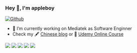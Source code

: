 ### Hey 👋, I'm appleboy

[![Github](https://img.shields.io/github/followers/appleboy?label=Follow&style=social)](https://github.com/appleboy)

- 🔭 I’m currently working on Mediatek as Software Enginner
- Check my 🖋 [Chinese blog](http://blog.wu-boy.com/) or 🌱 [Udemy Online Course](https://www.udemy.com/user/bo-yi-wu-2/)

![](https://github-profile-summary-cards.vercel.app/api/cards/profile-details?username=miladrn&theme=github)
![](https://github-profile-summary-cards.vercel.app/api/cards/repos-per-language?username=miladrn&theme=github)
![](https://github-profile-summary-cards.vercel.app/api/cards/most-commit-language?username=miladrn&theme=github)
![](https://github-profile-summary-cards.vercel.app/api/cards/stats?username=miladrn&theme=github)
![](https://github-profile-summary-cards.vercel.app/api/cards/productive-time?username=miladrn&theme=github)

<!--
**appleboy/appleboy** is a ✨ _special_ ✨ repository because its `README.md` (this file) appears on your GitHub profile.

Here are some ideas to get you started:

- 🔭 I’m currently working on ...
- 🌱 I’m currently learning ...
- 👯 I’m looking to collaborate on ...
- 🤔 I’m looking for help with ...
- 💬 Ask me about ...
- 📫 How to reach me: ...
- 😄 Pronouns: ...
- ⚡ Fun fact: ...
-->
